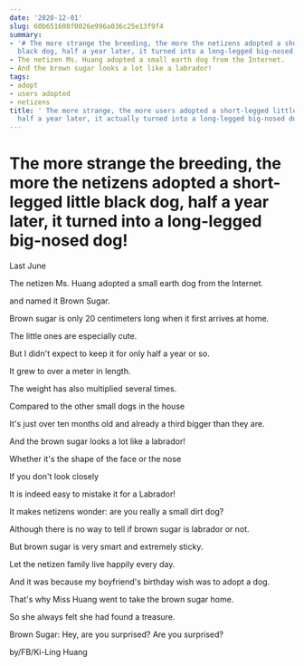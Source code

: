 ```yaml
---
date: '2020-12-01'
slug: 60b651608f0026e996a036c25e13f9f4
summary:
- '# The more strange the breeding, the more the netizens adopted a short-legged little
  black dog, half a year later, it turned into a long-legged big-nosed dog!'
- The netizen Ms. Huang adopted a small earth dog from the Internet.
- And the brown sugar looks a lot like a labrador!
tags:
- adopt
- users adopted
- netizens
title: ' The more strange, the more users adopted a short-legged little black dog,
  half a year later, it actually turned into a long-legged big-nosed dog! '
---
```


 # The more strange the breeding, the more the netizens adopted a short-legged little black dog, half a year later, it turned into a long-legged big-nosed dog!

Last June

The netizen Ms. Huang adopted a small earth dog from the Internet.

and named it Brown Sugar.

Brown sugar is only 20 centimeters long when it first arrives at home.

The little ones are especially cute.

But I didn't expect to keep it for only half a year or so.

It grew to over a meter in length.

The weight has also multiplied several times.

Compared to the other small dogs in the house

It's just over ten months old and already a third bigger than they are.

And the brown sugar looks a lot like a labrador!

Whether it's the shape of the face or the nose

If you don't look closely

It is indeed easy to mistake it for a Labrador!

It makes netizens wonder: are you really a small dirt dog?

Although there is no way to tell if brown sugar is labrador or not.

But brown sugar is very smart and extremely sticky.

Let the netizen family live happily every day.

And it was because my boyfriend's birthday wish was to adopt a dog.

That's why Miss Huang went to take the brown sugar home.

So she always felt she had found a treasure.

Brown Sugar: Hey, are you surprised? Are you surprised?

by/FB/Ki-Ling Huang

 
        